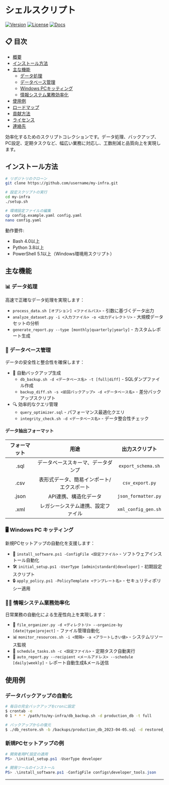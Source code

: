 
# シェルスクリプト



[![Version](https://img.shields.io/badge/version-1.2.0-blue.svg)](https://github.com/username/my-infra/releases)
[![License](https://img.shields.io/badge/license-MIT-green.svg)](LICENSE)
[![Docs](https://img.shields.io/badge/docs-latest-orange.svg)](https://github.com/username/my-infra/wiki)

</div>

## 📋 目次

- [概要](#概要)
- [インストール方法](#インストール方法)
- [主な機能](#主な機能)
  - [データ処理](#-データ処理)
  - [データベース管理](#-データベース管理)
  - [Windows PCキッティング](#-windows-pc-キッティング)
  - [情報システム業務効率化](#-情報システム業務効率化)
- [使用例](#使用例)
- [ロードマップ](#ロードマップ)
- [貢献方法](#貢献方法)
- [ライセンス](#ライセンス)
- [連絡先](#連絡先)

効率化するためのスクリプトコレクションです。データ処理、バックアップ、PC設定、定期タスクなど、幅広い業務に対応し、工数削減と品質向上を実現します。

## インストール方法

```bash
# リポジトリのクローン
git clone https://github.com/username/my-infra.git

# 設定スクリプトの実行
cd my-infra
./setup.sh

# 環境設定ファイルの編集
cp config.example.yaml config.yaml
nano config.yaml
```

動作要件:
- Bash 4.0以上
- Python 3.8以上
- PowerShell 5.1以上（Windows環境用スクリプト）

## 主な機能

### 📊 データ処理

高速で正確なデータ処理を実現します：

- `process_data.sh [オプション] <ファイルパス>` - 引数に基づくデータ出力
- `analyze_dataset.py -i <入力ファイル> -o <出力ディレクトリ>` - 大規模データセットの分析
- `generate_report.py --type [monthly|quarterly|yearly]` - カスタムレポート生成

### 💾 データベース管理

データの安全性と整合性を確保します：

- 📁 自動バックアップ生成
  - `db_backup.sh -d <データベース名> -t [full|diff]` - SQLダンプファイル作成
  - `backup_diff.sh -s <前回バックアップ> -d <データベース名>` - 差分バックアップスクリプト
- 🔍 効率的なクエリ管理
  - `query_optimizer.sql` - パフォーマンス最適化クエリ
  - `integrity_check.sh -d <データベース名>` - データ整合性チェック

#### データ抽出フォーマット

| フォーマット | 用途 | 出力スクリプト |
|:----------:|:----:|:------------:|
| .sql       | データベーススキーマ、データダンプ | `export_schema.sh` |
| .csv       | 表形式データ、簡易インポート/エクスポート | `csv_export.py` |
| .json      | API連携、構造化データ | `json_formatter.py` |
| .xml       | レガシーシステム連携、設定ファイル | `xml_config_gen.sh` |

### 🖥️ Windows PC キッティング

新規PCセットアップの自動化を支援します：

- 🔧 `install_software.ps1 -ConfigFile <設定ファイル>` - ソフトウェアインストール自動化
- 🛠️ `initial_setup.ps1 -UserType [admin|standard|developer]` - 初期設定スクリプト
- 🔒 `apply_policy.ps1 -PolicyTemplate <テンプレート名>` - セキュリティポリシー適用

### 👨‍💼 情報システム業務効率化

日常業務の自動化による生産性向上を実現します：

- 📁 `file_organizer.py -d <ディレクトリ> --organize-by [date|type|project]` - ファイル管理自動化
- 📊 `monitor_resources.sh -i <間隔> -a <アラートしきい値>` - システムリソース監視
- 🔄 `schedule_tasks.sh -c <設定ファイル>` - 定期タスク自動実行
- 📧 `auto_report.py --recipient <メールアドレス> --schedule [daily|weekly]` - レポート自動生成&メール送信

## 使用例

### データバックアップの自動化

```bash
# 毎日の完全バックアップをcronに設定
$ crontab -e
0 1 * * * /path/to/my-infra/db_backup.sh -d production_db -t full

# バックアップからの復元
$ ./db_restore.sh -b /backups/production_db_2023-04-05.sql -d restored_db
```

### 新規PCセットアップの例

```powershell
# 開発者用PC設定の適用
PS> .\initial_setup.ps1 -UserType developer

# 開発ツールのインストール
PS> .\install_software.ps1 -ConfigFile configs\developer_tools.json
```




---
